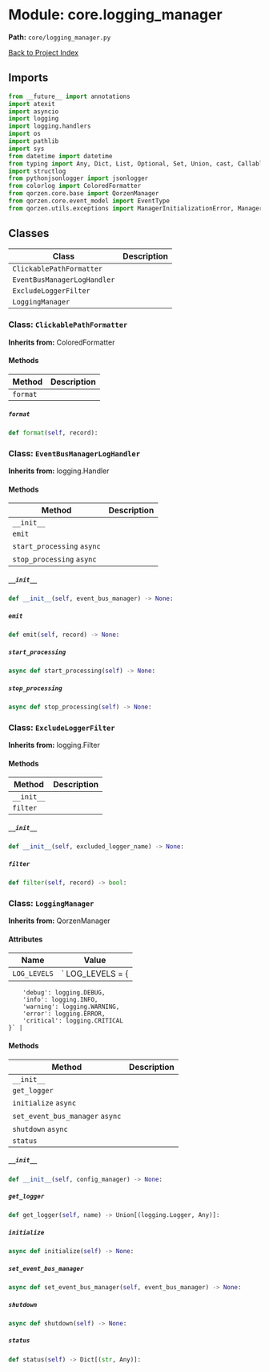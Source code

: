 # Module: core.logging_manager

**Path:** `core/logging_manager.py`

[Back to Project Index](../../index.md)

## Imports
```python
from __future__ import annotations
import atexit
import asyncio
import logging
import logging.handlers
import os
import pathlib
import sys
from datetime import datetime
from typing import Any, Dict, List, Optional, Set, Union, cast, Callable, Awaitable
import structlog
from pythonjsonlogger import jsonlogger
from colorlog import ColoredFormatter
from qorzen.core.base import QorzenManager
from qorzen.core.event_model import EventType
from qorzen.utils.exceptions import ManagerInitializationError, ManagerShutdownError, EventBusError
```

## Classes

| Class | Description |
| --- | --- |
| `ClickablePathFormatter` |  |
| `EventBusManagerLogHandler` |  |
| `ExcludeLoggerFilter` |  |
| `LoggingManager` |  |

### Class: `ClickablePathFormatter`
**Inherits from:** ColoredFormatter

#### Methods

| Method | Description |
| --- | --- |
| `format` |  |

##### `format`
```python
def format(self, record):
```

### Class: `EventBusManagerLogHandler`
**Inherits from:** logging.Handler

#### Methods

| Method | Description |
| --- | --- |
| `__init__` |  |
| `emit` |  |
| `start_processing` `async` |  |
| `stop_processing` `async` |  |

##### `__init__`
```python
def __init__(self, event_bus_manager) -> None:
```

##### `emit`
```python
def emit(self, record) -> None:
```

##### `start_processing`
```python
async def start_processing(self) -> None:
```

##### `stop_processing`
```python
async def stop_processing(self) -> None:
```

### Class: `ExcludeLoggerFilter`
**Inherits from:** logging.Filter

#### Methods

| Method | Description |
| --- | --- |
| `__init__` |  |
| `filter` |  |

##### `__init__`
```python
def __init__(self, excluded_logger_name) -> None:
```

##### `filter`
```python
def filter(self, record) -> bool:
```

### Class: `LoggingManager`
**Inherits from:** QorzenManager

#### Attributes

| Name | Value |
| --- | --- |
| `LOG_LEVELS` | `    LOG_LEVELS = {
        'debug': logging.DEBUG,
        'info': logging.INFO,
        'warning': logging.WARNING,
        'error': logging.ERROR,
        'critical': logging.CRITICAL
    }` |

#### Methods

| Method | Description |
| --- | --- |
| `__init__` |  |
| `get_logger` |  |
| `initialize` `async` |  |
| `set_event_bus_manager` `async` |  |
| `shutdown` `async` |  |
| `status` |  |

##### `__init__`
```python
def __init__(self, config_manager) -> None:
```

##### `get_logger`
```python
def get_logger(self, name) -> Union[(logging.Logger, Any)]:
```

##### `initialize`
```python
async def initialize(self) -> None:
```

##### `set_event_bus_manager`
```python
async def set_event_bus_manager(self, event_bus_manager) -> None:
```

##### `shutdown`
```python
async def shutdown(self) -> None:
```

##### `status`
```python
def status(self) -> Dict[(str, Any)]:
```
